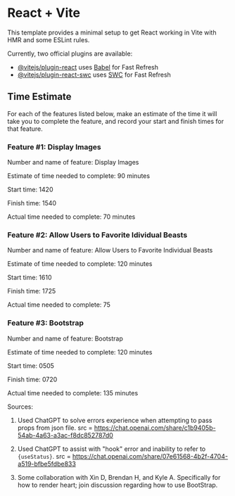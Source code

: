 # React + Vite

This template provides a minimal setup to get React working in Vite with HMR and some ESLint rules.

Currently, two official plugins are available:

- [@vitejs/plugin-react](https://github.com/vitejs/vite-plugin-react/blob/main/packages/plugin-react/README.md) uses [Babel](https://babeljs.io/) for Fast Refresh
- [@vitejs/plugin-react-swc](https://github.com/vitejs/vite-plugin-react-swc) uses [SWC](https://swc.rs/) for Fast Refresh

## Time Estimate

For each of the features listed below, make an estimate of the time it will take you to complete the feature, and record your start and finish times for that feature.

### Feature #1: Display Images

Number and name of feature: Display Images

Estimate of time needed to complete: 90 minutes

Start time: 1420

Finish time: 1540

Actual time needed to complete: 70 minutes

### Feature #2: Allow Users to Favorite Idividual Beasts

Number and name of feature: Allow Users to Favorite Individual Beasts

Estimate of time needed to complete: 120 minutes

Start time: 1610

Finish time: 1725

Actual time needed to complete: 75

### Feature #3: Bootstrap

Number and name of feature: Bootstrap

Estimate of time needed to complete: 120 minutes

Start time: 0505

Finish time: 0720

Actual time needed to complete: 135 minutes

Sources:

1. Used ChatGPT to solve errors experience when attempting to pass props from json file. src = https://chat.openai.com/share/c1b9405b-54ab-4a63-a3ac-f8dc852787d0

2. Used ChatGPT to assist with "hook" error and inability to refer to `{useStatus}`. src = https://chat.openai.com/share/07e61568-4b2f-4704-a519-bfbe5fdbe833

3. Some collaboration with Xin D, Brendan H, and Kyle A. Specifically for how to render heart; join discussion regarding how to use BootStrap.